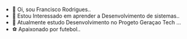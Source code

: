 - 👋 Oi, sou Francisco Rodrigues..
- 👀 Estou Interessado em aprender a Desenvolvimento de sistemas..
- 🌱 Atualmente estudo Desenvolvimento  no Progeto Geraçao Tech ...
- ⚽ Apaixonado por futebol..
